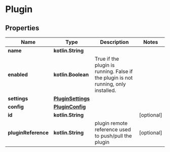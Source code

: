 
# Plugin

## Properties
| Name | Type | Description | Notes |
| ------------ | ------------- | ------------- | ------------- |
| **name** | **kotlin.String** |  |  |
| **enabled** | **kotlin.Boolean** | True if the plugin is running. False if the plugin is not running, only installed. |  |
| **settings** | [**PluginSettings**](PluginSettings.md) |  |  |
| **config** | [**PluginConfig**](PluginConfig.md) |  |  |
| **id** | **kotlin.String** |  |  [optional] |
| **pluginReference** | **kotlin.String** | plugin remote reference used to push/pull the plugin |  [optional] |



